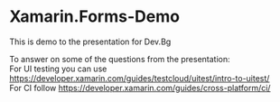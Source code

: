 # Xamarin.Forms-Demo

This is demo to the presentation for Dev.Bg

To answer on some of the questions from the presentation:<br/>
For UI testing you can use https://developer.xamarin.com/guides/testcloud/uitest/intro-to-uitest/<br/>
For CI follow https://developer.xamarin.com/guides/cross-platform/ci/
